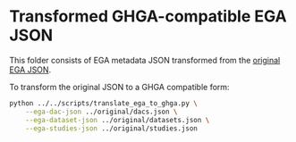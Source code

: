 # Transformed GHGA-compatible EGA JSON

This folder consists of EGA metadata JSON transformed from the [original EGA JSON](../original/).

To transform the original JSON to a GHGA compatible form:

```sh
python ../../scripts/translate_ega_to_ghga.py \
    --ega-dac-json ../original/dacs.json \
    --ega-dataset-json ../original/datasets.json \
    --ega-studies-json ../original/studies.json
```
